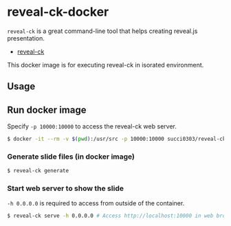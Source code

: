 # reveal-ck-docker

`reveal-ck` is a great command-line tool that helps creating reveal.js presentation.

- [reveal-ck](http://jedcn.github.io/reveal-ck/)

This docker image is for executing reveal-ck in isorated environment.

## Usage

## Run docker image

Specify `-p 10000:10000` to access the reveal-ck web server.

```bash
$ docker -it --rm -v $(pwd):/usr/src -p 10000:10000 succi0303/reveal-ck bash
```

### Generate slide files (in docker image)

```bash
$ reveal-ck generate
```

### Start web server to show the slide

`-h 0.0.0.0` is required to access from outside of the container.

```bash
$ reveal-ck serve -h 0.0.0.0 # Access http://localhost:10000 in web browser
```
